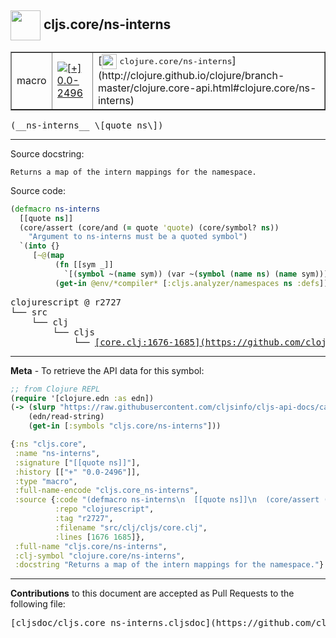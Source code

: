 ## <img width="48px" valign="middle" src="http://i.imgur.com/Hi20huC.png"> cljs.core/ns-interns

 <table border="1">
<tr>

<td>macro</td>
<td><a href="https://github.com/cljsinfo/cljs-api-docs/tree/0.0-2496"><img valign="middle" alt="[+] 0.0-2496" src="https://img.shields.io/badge/+-0.0--2496-lightgrey.svg"></a> </td>
<td>
[<img height="24px" valign="middle" src="http://i.imgur.com/1GjPKvB.png"> <samp>clojure.core/ns-interns</samp>](http://clojure.github.io/clojure/branch-master/clojure.core-api.html#clojure.core/ns-interns)
</td>
</tr>
</table>

 <samp>
(__ns-interns__ \[quote ns\])<br>
</samp>

---




Source docstring:

```
Returns a map of the intern mappings for the namespace.
```

Source code:

```clj
(defmacro ns-interns
  [[quote ns]]
  (core/assert (core/and (= quote 'quote) (core/symbol? ns))
    "Argument to ns-interns must be a quoted symbol")
  `(into {}
     [~@(map
          (fn [[sym _]]
            `[(symbol ~(name sym)) (var ~(symbol (name ns) (name sym)))])
          (get-in @env/*compiler* [:cljs.analyzer/namespaces ns :defs]))]))
```

 <pre>
clojurescript @ r2727
└── src
    └── clj
        └── cljs
            └── <ins>[core.clj:1676-1685](https://github.com/clojure/clojurescript/blob/r2727/src/clj/cljs/core.clj#L1676-L1685)</ins>
</pre>


---

__Meta__ - To retrieve the API data for this symbol:

```clj
;; from Clojure REPL
(require '[clojure.edn :as edn])
(-> (slurp "https://raw.githubusercontent.com/cljsinfo/cljs-api-docs/catalog/cljs-api.edn")
    (edn/read-string)
    (get-in [:symbols "cljs.core/ns-interns"]))
```

```clj
{:ns "cljs.core",
 :name "ns-interns",
 :signature ["[[quote ns]]"],
 :history [["+" "0.0-2496"]],
 :type "macro",
 :full-name-encode "cljs.core_ns-interns",
 :source {:code "(defmacro ns-interns\n  [[quote ns]]\n  (core/assert (core/and (= quote 'quote) (core/symbol? ns))\n    \"Argument to ns-interns must be a quoted symbol\")\n  `(into {}\n     [~@(map\n          (fn [[sym _]]\n            `[(symbol ~(name sym)) (var ~(symbol (name ns) (name sym)))])\n          (get-in @env/*compiler* [:cljs.analyzer/namespaces ns :defs]))]))",
          :repo "clojurescript",
          :tag "r2727",
          :filename "src/clj/cljs/core.clj",
          :lines [1676 1685]},
 :full-name "cljs.core/ns-interns",
 :clj-symbol "clojure.core/ns-interns",
 :docstring "Returns a map of the intern mappings for the namespace."}

```

---

__Contributions__ to this document are accepted as Pull Requests to the following file:

 <pre>
[cljsdoc/cljs.core_ns-interns.cljsdoc](https://github.com/cljsinfo/cljs-api-docs/blob/master/cljsdoc/cljs.core_ns-interns.cljsdoc)
</pre>

